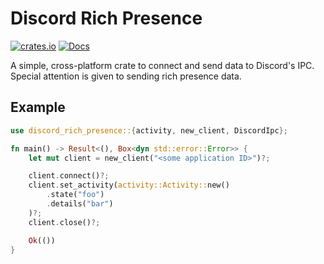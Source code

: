 # Discord Rich Presence
[![crates.io](https://img.shields.io/crates/v/discord-rich-presence.svg)](https://crates.io/crates/discord-rich-presence)
[![Docs](https://docs.rs/discord-rich-presence/badge.svg?version=0.1.6)](https://docs.rs/discord-rich-presence)


A simple, cross-platform crate to connect and send data to Discord's IPC. Special attention is given to sending rich presence data.

## Example
```rust
use discord_rich_presence::{activity, new_client, DiscordIpc};

fn main() -> Result<(), Box<dyn std::error::Error>> {
    let mut client = new_client("<some application ID>")?;

    client.connect()?;
    client.set_activity(activity::Activity::new()
        .state("foo")
        .details("bar")
    )?;
    client.close()?;

    Ok(())
}
```